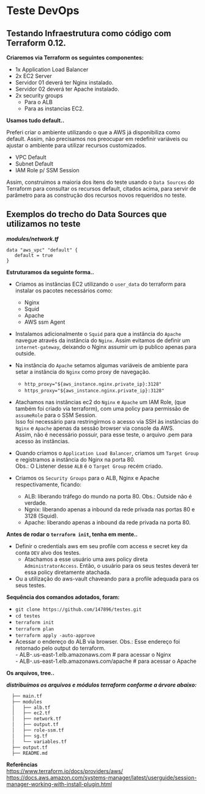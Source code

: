 # Teste DevOps

## Testando Infraestrutura como código com Terraform 0.12.

**Criaremos via Terraform os seguintes componentes:**   

* 1x Application Load Balancer  
* 2x EC2 Server  
* Servidor 01 deverá ter Nginx instalado.  
* Servidor 02 deverá ter Apache instalado.  
* 2x security groups  
  - Para o ALB  
  - Para as instancias EC2.  

**Usamos tudo default..**  

Preferi criar o ambiente utilizando o que a AWS já disponibiliza como default. Assim, não precisamos nos preocupar em redefinir variáveis ou ajustar o ambiente para utilizar recursos customizados.      

* VPC Default
* Subnet Default
* IAM Role p/ SSM Session  

Assim, construímos a maioria dos itens do teste usando o `Data Sources` do Terraform para consultar os recursos default, citados acima, para servir de parâmetro para as construção dos recursos novos requeridos no teste.  

## Exemplos do trecho do Data Sources que utilizamos no teste    

***modules/network.tf***
```
data "aws_vpc" "default" {
   default = true
}
```  

**Estruturamos da seguinte forma..**

- Criamos as instâncias EC2 utilizando o `user_data` do terraform para instalar os pacotes necessários como:  
  * Nginx  
  * Squid
  * Apache  
  * AWS ssm Agent  

- Instalamos adicionalmente o `Squid` para que a instância do `Apache` navegue através da instância do `Nginx`. Assim evitamos de definir um `internet-gateway`, deixando o Nginx assumir um ip publico apenas para outside.  

- Na instância do `Apache` setamos algumas variáveis de ambiente para setar a instância do `Nginx` como proxy de navegação.  
  * `http_proxy="${aws_instance.nginx.private_ip}:3128"`  
  * `https_proxy="${aws_instance.nginx.private_ip}:3128"`  

- Atachamos nas instâncias ec2 do `Nginx` e `Apache` um IAM Role, (que também foi criado via terraform), com uma policy para permissão de `assumeRole` para o SSM Session.  
Isso foi necessário para restringirmos o acesso via SSH às instâncias do `Nginx` e `Apache` apenas da sessão browser via console da AWS.  
Assim, não é necessário possuir, para esse teste, o arquivo .pem para acesso às instâncias.  

- Quando criamos o `Application Load Balancer`, criamos um `Target Group` e registramos a instância do Nginx na porta 80.  
Obs.: O Listener desse `ALB` é o `Target Group` recém criado.   

- Criamos os `Security Groups` para o ALB, Nginx e Apache respectivamente, ficando:   
  * ALB: liberando tráfego do mundo na porta 80. Obs.: Outside não é verdade.   
  * Ngnix: liberando apenas a inbound da rede privada nas portas 80 e 3128 (Squid).   
  * Apache: liberando apenas a inbound da rede privada na porta 80.   

**Antes de rodar o `terraform init`, tenha em mente..**  

  - Definir o credentials aws em seu profile com access e secret key da conta `DEV` alvo dos testes.
    - Atachamos a esse usuário uma aws policy direta `AdministratorAccess`. Então, o usuário para os seus testes deverá ter essa policy diretamente atachada.   
  - Ou a utilização do aws-vault chaveando para a profile adequada para os seus testes.   

**Sequência dos comandos adotados, foram:**   

  - `git clone https://github.com/147896/testes.git`    
  -  `cd testes`  
  - `terraform init`  
  - `terraform plan`  
  - `terraform apply -auto-approve`  
  -  Acessar o endereço do ALB via browser. Obs.: Esse endereço foi retornado pelo output do terraform.  
    - ALB-<number>.us-east-1.elb.amazonaws.com # para acessar o Nginx  
    -  ALB-<number>.us-east-1.elb.amazonaws.com/apache # para acessar o Apache   

**Os arquivos, tree..**

***distribuímos os arquivos e módulos terraform conforme a árvore abaixo:***   
```bash
  ├── main.tf
  ├── modules
  │   ├── alb.tf
  │   ├── ec2.tf
  │   ├── network.tf
  │   ├── output.tf
  │   ├── role-ssm.tf
  │   ├── sg.tf
  │   └── variables.tf
  ├── output.tf
  ├── README.md  
```  

**Referências**  
https://www.terraform.io/docs/providers/aws/  
https://docs.aws.amazon.com/systems-manager/latest/userguide/session-manager-working-with-install-plugin.html  


